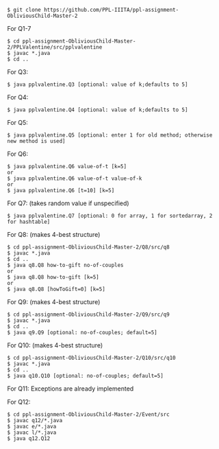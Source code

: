 ```
$ git clone https://github.com/PPL-IIITA/ppl-assignment-ObliviousChild-Master-2
```

For Q1-7
```
$ cd ppl-assignment-ObliviousChild-Master-2/PPLValentine/src/pplvalentine
$ javac *.java
$ cd ..
```
For Q3:
```
$ java pplvalentine.Q3 [optional: value of k;defaults to 5]
```

For Q4:
```
$ java pplvalentine.Q4 [optional: value of k;defaults to 5]
```

For Q5:
```
$ java pplvalentine.Q5 [optional: enter 1 for old method; otherwise new method is used]
```

For Q6:
```
$ java pplvalentine.Q6 value-of-t [k=5]
or
$ java pplvalentine.Q6 value-of-t value-of-k
or
$ java pplvalentine.Q6 [t=10] [k=5]
```

For Q7: (takes random value if unspecified)
```
$ java pplvalentine.Q7 [optional: 0 for array, 1 for sortedarray, 2 for hashtable]
```

For Q8: (makes 4-best structure)
```
$ cd ppl-assignment-ObliviousChild-Master-2/Q8/src/q8
$ javac *.java
$ cd ..
$ java q8.Q8 how-to-gift no-of-couples
or
$ java q8.Q8 how-to-gift [k=5]
or
$ java q8.Q8 [howToGift=0] [k=5]
```

For Q9: (makes 4-best structure)
```
$ cd ppl-assignment-ObliviousChild-Master-2/Q9/src/q9
$ javac *.java
$ cd ..
$ java q9.Q9 [optional: no-of-couples; default=5]
```

For Q10: (makes 4-best structure)
```
$ cd ppl-assignment-ObliviousChild-Master-2/Q10/src/q10
$ javac *.java
$ cd ..
$ java q10.Q10 [optional: no-of-couples; default=5]
```

For Q11: Exceptions are already implemented

For Q12:
```
$ cd ppl-assignment-ObliviousChild-Master-2/Event/src
$ javac q12/*.java
$ javac e/*.java
$ javac l/*.java
$ java q12.Q12 
```
